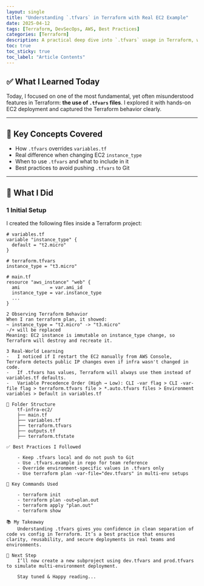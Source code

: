 ```yaml
---
layout: single
title: "Understanding `.tfvars` in Terraform with Real EC2 Example"
date: 2025-04-12
tags: [Terraform, DevSecOps, AWS, Best Practices]
categories: [Terraform]
description: A practical deep dive into `.tfvars` usage in Terraform, with EC2 deployment examples and industry-aligned best practices.
toc: true
toc_sticky: true
toc_label: "Article Contents"
---
```


## ✅ What I Learned Today

Today, I focused on one of the most fundamental, yet often misunderstood features in Terraform: **the use of `.tfvars` files**. I explored it with hands-on EC2 deployment and captured the Terraform behavior clearly.

---

## 🧠 Key Concepts Covered

- How `.tfvars` overrides `variables.tf`
- Real difference when changing EC2 `instance_type`
- When to use `.tfvars` and what to include in it
- Best practices to avoid pushing `.tfvars` to Git

---

## 🔨 What I Did

### 1 Initial Setup

I created the following files inside a Terraform project:

```hcl
# variables.tf
variable "instance_type" {
  default = "t2.micro"
}

# terraform.tfvars
instance_type = "t3.micro"

# main.tf
resource "aws_instance" "web" {
  ami           = var.ami_id
  instance_type = var.instance_type
  ...
}

2 Observing Terraform Behavior
When I ran terraform plan, it showed:
~ instance_type = "t2.micro" -> "t3.micro"
-/+ will be replaced
Meaning: EC2 instance is immutable on instance_type change, so Terraform will destroy and recreate it.

3 Real-World Learning
-   I noticed if I restart the EC2 manually from AWS Console, Terraform detects public IP changes even if infra wasn't changed in code.
-   If .tfvars has values, Terraform will always use them instead of variables.tf defaults.
-   Variable Precedence Order (High → Low): CLI -var flag > CLI -var-file flag > terraform.tfvars file > *.auto.tfvars files > Environment variables > Default in variables.tf

📁 Folder Structure
    tf-infra-ec2/
    ├── main.tf
    ├── variables.tf
    ├── terraform.tfvars
    ├── outputs.tf
    ├── terraform.tfstate

✅ Best Practices I Followed

    - Keep .tfvars local and do not push to Git
    - Use .tfvars.example in repo for team reference
    - Override environment-specific values in .tfvars only
    - Use terraform plan -var-file="dev.tfvars" in multi-env setups

🧪 Key Commands Used

    - terraform init
    - terraform plan -out=plan.out
    - terraform apply "plan.out"
    - terraform show

📚 My Takeaway
    Understanding .tfvars gives you confidence in clean separation of code vs config in Terraform. It’s a best practice that ensures clarity, reusability, and secure deployments in real teams and environments.

🚀 Next Step
    I’ll now create a new subproject using dev.tfvars and prod.tfvars to simulate multi-environment deployment.

    Stay tuned & Happy reading...